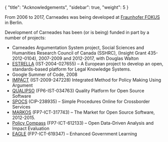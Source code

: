 {
  "title": "Acknowledgements",
  "sidebar": true,
  "weight": 5
}

From 2006 to 2017, Carneades was being developed at [Fraunhofer FOKUS](http://www.fokus.fraunhofer.de) in Berlin.

Development of Carneades has been (or is being) funded in part by a
number of projects:

- Carneades Argumentation System project, Social Sciences and Humanities Research Council of Canada (SSHRC),
  (Insight Grant 435-2012-0104), 2007-2009 and 2012-2017, with Douglas Walton
- [ESTRELLA](http://cordis.europa.eu/project/rcn/79290_en.html)
  (IST-2004-027655) – A European project to develop an open,
  standards-based platform for Legal Knowledge Systems.
- Google Summer of Code, 2008
- [IMPACT](http://cordis.europa.eu/project/rcn/93720_en.html)
    (IST-2009-247228) Integrated Method for Policy Making Using
    Argument
- [QUALIPSO](http://cordis.europa.eu/documents/documentlibrary/101903861EN6.pdf)
  (FP6-IST-034763) Quality Platform for Open Source Software
- [SPOCS](http://cordis.europa.eu/project/rcn/191708_en.html)
  (CIP-238935) – Simple Procedures Online for Crossborder Services
- [MARKOS](http://cordis.europa.eu/project/rcn/104913_en.html)
  (FP7-ICT-317743) – The Market for Open Source Software, 2012-2015.
- [Policy Compass](http://cordis.europa.eu/project/rcn/109704_en.html) (FP7-ICT-612133) – Open
  Data-Driven Analysis and Impact Evaluation
- [EAGLE](http://cordis.europa.eu/project/rcn/189094_en.html/) (FP7-ICT-619347) – Enhanced Government Learning
